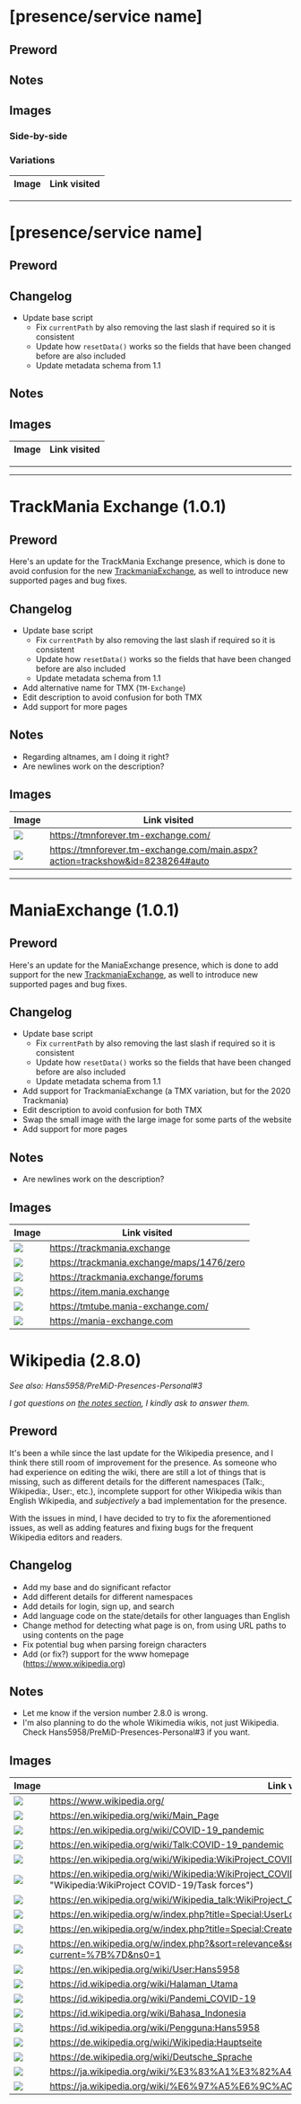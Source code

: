 # [presence/service name]

## Preword

## Notes

## Images

### Side-by-side

### Variations

| Image | Link visited |
| ----- | ------------ |

---

# [presence/service name]

## Preword

## Changelog

- Update base script
  - Fix `currentPath` by also removing the last slash if required so it is consistent
  - Update how `resetData()` works so the fields that have been changed before are also included
  - Update metadata schema from 1.1

## Notes

## Images

| Image | Link visited |
| ----- | ------------ |

---

<!-- 
var images = ``.split("\n")

var links = ``.split("\n")

console.log(images.length, links.length, images.length === links.length)

images = images.map(value => value.replace(/\[.+\]/, "[]"))
var result = images.map((value, index) => {
	if (value !== "") return `| ${value} | ${links[index]} |`
})
console.log(result.join("\n"))
-->

---

# TrackMania Exchange (1.0.1)

## Preword

Here's an update for the TrackMania Exchange presence, which is done to avoid confusion for the new [TrackmaniaExchange](https://trackmania.exchange), as well to introduce new supported pages and bug fixes.

## Changelog

- Update base script
  - Fix `currentPath` by also removing the last slash if required so it is consistent
  - Update how `resetData()` works so the fields that have been changed before are also included
  - Update metadata schema from 1.1
- Add alternative name for TMX (`TM-Exchange`)
- Edit description to avoid confusion for both TMX
- Add support for more pages

## Notes

- Regarding altnames, am I doing it right?
- Are newlines work on the description?

## Images

| Image | Link visited |
| ----- | ------------ |
| ![](https://user-images.githubusercontent.com/11584103/87421075-91677e80-c600-11ea-99e5-28b6ba361d6e.png) | https://tmnforever.tm-exchange.com/ |
| ![](https://user-images.githubusercontent.com/11584103/87421079-9298ab80-c600-11ea-949b-c76c60b0174b.png) | https://tmnforever.tm-exchange.com/main.aspx?action=trackshow&id=8238264#auto |

---

# ManiaExchange (1.0.1)

## Preword

Here's an update for the ManiaExchange presence, which is done to add support for the new [TrackmaniaExchange](https://trackmania.exchange), as well to introduce new supported pages and bug fixes.

## Changelog

- Update base script
  - Fix `currentPath` by also removing the last slash if required so it is consistent
  - Update how `resetData()` works so the fields that have been changed before are also included
  - Update metadata schema from 1.1
- Add support for TrackmaniaExchange (a TMX variation, but for the 2020 Trackmania)
- Edit description to avoid confusion for both TMX
- Swap the small image with the large image for some parts of the website
- Add support for more pages

## Notes

- Are newlines work on the description?

## Images

| Image | Link visited |
| ----- | ------------ |
| ![](https://user-images.githubusercontent.com/11584103/87420673-e5be2e80-c5ff-11ea-8e06-2eac99573d07.png) | https://trackmania.exchange |
| ![](https://user-images.githubusercontent.com/11584103/87420675-e656c500-c5ff-11ea-956f-ba21603409e8.png) | https://trackmania.exchange/maps/1476/zero |
| ![](https://user-images.githubusercontent.com/11584103/87420676-e656c500-c5ff-11ea-9421-97b8b73198dc.png) | https://trackmania.exchange/forums |
| ![](https://user-images.githubusercontent.com/11584103/87420677-e6ef5b80-c5ff-11ea-8913-4b6a7a5ef746.png) | https://item.mania.exchange |
| ![](https://user-images.githubusercontent.com/11584103/87420681-e787f200-c5ff-11ea-9689-1973d159d962.png) | https://tmtube.mania-exchange.com/ |
| ![](https://user-images.githubusercontent.com/11584103/87420682-e8208880-c5ff-11ea-8d27-76d5527d366e.png) | https://mania-exchange.com |

# Wikipedia (2.8.0)

*See also: Hans5958/PreMiD-Presences-Personal#3*

*I got questions on [the notes section](#notes), I kindly ask to answer them.*

## Preword

It's been a while since the last update for the Wikipedia presence, and I think there still room of improvement for the presence. As someone who had experience on editing the wiki, there are still a lot of things that is missing, such as different details for the different namespaces (Talk:, Wikipedia:, User:, etc.), incomplete support for other Wikipedia wikis than English Wikipedia, and *subjectively* a bad implementation for the presence. 

With the issues in mind, I have decided to try to fix the aforementioned issues, as well as adding features and fixing bugs for the frequent Wikipedia editors and readers.

## Changelog

- Add my base and do significant refactor
- Add different details for different namespaces
- Add details for login, sign up, and search
- Add language code on the state/details for other languages than English
- Change method for detecting what page is on, from using URL paths to using contents on the page
- Fix potential bug when parsing foreign characters
- Add (or fix?) support for the www homepage (https://www.wikipedia.org)

## Notes

- Let me know if the version number 2.8.0 is wrong.
- I'm also planning to do the whole Wikimedia wikis, not just Wikipedia. Check Hans5958/PreMiD-Presences-Personal#3 if you want.

## Images

| Image | Link visited |
| ----- | ------------ |
| ![](https://user-images.githubusercontent.com/11584103/87441671-8ec75200-c61d-11ea-9b0b-36a34b2ec541.png) | https://www.wikipedia.org/ |
| ![](https://user-images.githubusercontent.com/11584103/87441396-427c1200-c61d-11ea-8979-3501efd9d167.png) | https://en.wikipedia.org/wiki/Main_Page |
| ![](https://user-images.githubusercontent.com/11584103/87442097-13b26b80-c61e-11ea-98d4-4003e0c89ca1.png) | https://en.wikipedia.org/wiki/COVID-19_pandemic |
| ![](https://user-images.githubusercontent.com/11584103/87442090-10b77b00-c61e-11ea-80b2-b4d29b99b31a.png) | https://en.wikipedia.org/wiki/Talk:COVID-19_pandemic |
| ![](https://user-images.githubusercontent.com/11584103/87441401-4445d580-c61d-11ea-9e84-220783eec251.png) | https://en.wikipedia.org/wiki/Wikipedia:WikiProject_COVID-19 |
| ![](https://user-images.githubusercontent.com/11584103/87441404-44de6c00-c61d-11ea-8d6a-22e3e0993b56.png) | https://en.wikipedia.org/wiki/Wikipedia:WikiProject_COVID-19/Task_forces (bottom part will read "Wikipedia:WikiProject COVID-19/Task forces") |
| ![](https://user-images.githubusercontent.com/11584103/87441405-45770280-c61d-11ea-8048-4eed1e116a5f.png) | https://en.wikipedia.org/wiki/Wikipedia_talk:WikiProject_COVID-19 |
| ![](https://user-images.githubusercontent.com/11584103/87441409-460f9900-c61d-11ea-81cf-9981760191c0.png) | https://en.wikipedia.org/w/index.php?title=Special:UserLogin |
| ![](https://user-images.githubusercontent.com/11584103/87442098-144b0200-c61e-11ea-9920-b85384c2eb5b.png) | https://en.wikipedia.org/w/index.php?title=Special:CreateAccount |
| ![](https://user-images.githubusercontent.com/11584103/87441410-46a82f80-c61d-11ea-945b-77437d91bb6c.png) | https://en.wikipedia.org/w/index.php?&sort=relevance&search=…file=advanced&fulltext=1&advancedSearch-current=%7B%7D&ns0=1 |
| ![](https://user-images.githubusercontent.com/11584103/87441415-4740c600-c61d-11ea-9035-cfefab43b2cd.png) | https://en.wikipedia.org/wiki/User:Hans5958 |
| ![](https://user-images.githubusercontent.com/11584103/87441418-47d95c80-c61d-11ea-8d1b-13bc5c7f70fa.png) | https://id.wikipedia.org/wiki/Halaman_Utama |
| ![](https://user-images.githubusercontent.com/11584103/87441422-4871f300-c61d-11ea-84cc-092354051f72.png) | https://id.wikipedia.org/wiki/Pandemi_COVID-19 |
| ![](https://user-images.githubusercontent.com/11584103/87441428-49a32000-c61d-11ea-94d9-3a8e1939d6ac.png) | https://id.wikipedia.org/wiki/Bahasa_Indonesia |
| ![](https://user-images.githubusercontent.com/11584103/87441438-4c057a00-c61d-11ea-97c0-ea6330c7cf0e.png) | https://id.wikipedia.org/wiki/Pengguna:Hans5958 |
| ![](https://user-images.githubusercontent.com/11584103/87441430-4a3bb680-c61d-11ea-9068-faa0dfa6fe78.png) | https://de.wikipedia.org/wiki/Wikipedia:Hauptseite |
| ![](https://user-images.githubusercontent.com/11584103/87441436-4b6ce380-c61d-11ea-86a0-76ce466d1f5c.png) | https://de.wikipedia.org/wiki/Deutsche_Sprache |
| ![](https://user-images.githubusercontent.com/11584103/87441442-4d36a700-c61d-11ea-9d43-846e52edcdb5.png) | https://ja.wikipedia.org/wiki/%E3%83%A1%E3%82%A4%E3%83%B3%E3%83%9A%E3%83%BC%E3%82%B8 |
| ![](https://user-images.githubusercontent.com/11584103/87441485-56c00f00-c61d-11ea-9ec8-5b8bd57860d0.png) | https://ja.wikipedia.org/wiki/%E6%97%A5%E6%9C%AC%E8%AA%9E |
